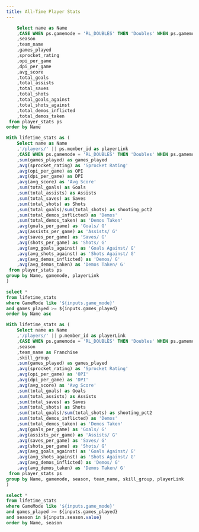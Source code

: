 ```yaml
---
title: All-Time Player Stats
---
```


```sql Stats_lifetime
    Select name as Name
    ,CASE WHEN ps.gamemode = 'RL_DOUBLES' THEN 'Doubles' WHEN ps.gamemode = 'RL_STANDARD' THEN 'Standard' ELSE 'Unknown' END as GameMode
    ,season
    ,team_name
    ,games_played
    ,sprocket_rating
    ,opi_per_game
    ,dpi_per_game
    ,avg_score
    ,total_goals
    ,total_assists 
    ,total_saves
    ,total_shots
    ,total_goals_against 
    ,total_shots_against
    ,total_demos_inflicted
    ,total_demos_taken
 from player_stats ps
order by Name
```

<ButtonGroup name=game_mode>
    <ButtonGroupItem valueLabel="Both" value="%" default/>
    <ButtonGroupItem valueLabel="Doubles" value="Doubles" />
    <ButtonGroupItem valueLabel="Standard" value="Standard" />
</ButtonGroup>

<Slider
    title='Games Played'
    name=games_played
    data={Stats_lifetime}
    defaultValue=1
    min=1
    max=165
    size=full
/>

<Tabs>
<Tab label=" Stats">

<LastRefreshed prefix="Data last updated"/>

```sql LeaderboardStats_career
With lifetime_stats as (
    Select name as Name
    ,'/players/' || ps.member_id as playerLink
    ,CASE WHEN ps.gamemode = 'RL_DOUBLES' THEN 'Doubles' WHEN ps.gamemode = 'RL_STANDARD' THEN 'Standard' ELSE 'Unknown' END as GameMode
    ,sum(games_played) as games_played
    ,avg(sprocket_rating) as 'Sprocket Rating'
    ,avg(opi_per_game) as OPI
    ,avg(dpi_per_game) as DPI
    ,avg(avg_score) as 'Avg Score'
    ,sum(total_goals) as Goals
    ,sum(total_assists) as Assists
    ,sum(total_saves) as Saves
    ,sum(total_shots) as Shots
    ,sum(total_goals)/sum(total_shots) as shooting_pct2
    ,sum(total_demos_inflicted) as 'Demos'
    ,sum(total_demos_taken) as 'Demos Taken'
    ,avg(goals_per_game) as 'Goals/ G'
    ,avg(assists_per_game) as 'Assists/ G'
    ,avg(saves_per_game) as 'Saves/ G'
    ,avg(shots_per_game) as 'Shots/ G'
    ,avg(avg_goals_against) as 'Goals Against/ G'
    ,avg(avg_shots_against) as 'Shots Against/ G'
    ,avg(avg_demos_inflicted) as 'Demos/ G'
    ,avg(avg_demos_taken) as 'Demos Taken/ G'
 from player_stats ps
group by Name, gamemode, playerLink
)

select *
from lifetime_stats
where GameMode like '${inputs.game_mode}'
and games_played >= ${inputs.games_played}
order by Name asc
```



<DataTable data={LeaderboardStats_career} rows=20 search=true rowShading=true headerColor=#2a4b82 headerFontColor=white link=playerLink>
    <Column id=Name align=center />
    <Column id=GameMode align=center />
    <Column id=games_played align=center />
    <Column id='Sprocket Rating' align=center />
    <Column id='OPI' align=center />
    <Column id='DPI' align=center />
    <Column id='Avg Score' align=center />
    <Column id='Goals' align=center />
    <Column id='Assists' align=center />
    <Column id='Saves' align=center />
    <Column id='Shots' align=center />
    <Column id='shooting_pct2' align=center />
    <Column id='Demos' align=center />
    <Column id='Demos Taken' align=center />
    <Column id='Shots/ G' align=center />
    <Column id='Goals/ G' align=center />
    <Column id='Assists/ G' align=center />
    <Column id='Saves/ G' align=center />
    <Column id='Shots/ G' align=center />
    <Column id='Goals Against/ G' align=center />
    <Column id='Shots Against/ G' align=center />
    <Column id='Demos/ G' align=center />
    <Column id='Demos Taken/ G' align=center />
</DataTable>

</Tab>

<Tab label="Season Stats">

```sql SeasonStats_career
With lifetime_stats as (
    Select name as Name
    ,'/players/' || p.member_id as playerLink
    ,CASE WHEN ps.gamemode = 'RL_DOUBLES' THEN 'Doubles' WHEN ps.gamemode = 'RL_STANDARD' THEN 'Standard' ELSE 'Unknown' END as GameMode
    ,season
    ,team_name as Franchise
    ,skill_group
    ,sum(games_played) as games_played
    ,avg(sprocket_rating) as 'Sprocket Rating'
    ,avg(opi_per_game) as 'OPI'
    ,avg(dpi_per_game) as 'DPI'
    ,avg(avg_score) as 'Avg Score'
    ,sum(total_goals) as Goals
    ,sum(total_assists) as Assists
    ,sum(total_saves) as Saves
    ,sum(total_shots) as Shots
    ,sum(total_goals)/sum(total_shots) as shooting_pct2
    ,sum(total_demos_inflicted) as 'Demos'
    ,sum(total_demos_taken) as 'Demos Taken'
    ,avg(goals_per_game) as 'Goals/ G'
    ,avg(assists_per_game) as 'Assists/ G'
    ,avg(saves_per_game) as 'Saves/ G'
    ,avg(shots_per_game) as 'Shots/ G'
    ,avg(avg_goals_against) as 'Goals Against/ G'
    ,avg(avg_shots_against) as 'Shots Against/ G'
    ,avg(avg_demos_inflicted) as 'Demos/ G'
    ,avg(avg_demos_taken) as 'Demos Taken/ G'
 from player_stats ps
group by Name, gamemode, season, team_name, skill_group, playerLink
)

select *
from lifetime_stats
where GameMode like '${inputs.game_mode}'
and games_played >= ${inputs.games_played}
and season in ${inputs.season.value}
order by Name, season
```


<Dropdown data={Stats_lifetime} name=season value=season multiple=true selectAllByDefault=true />


<DataTable data={SeasonStats_career} rows=20 search=true rowShading=true headerColor=#2a4b82 headerFontColor=white link=playerLink>
    <Column id=Name align=center />
    <Column id=GameMode align=center />
    <Column id='Franchise' align=center />
    <Column id='skill_group' align=center />
    <Column id='season' align=center />
    <Column id='games_played' align=center />
    <Column id='Sprocket Rating' align=center />
    <Column id='OPI' align=center />
    <Column id='DPI' align=center />
    <Column id='Avg Score' align=center />
    <Column id='Goals' align=center />
    <Column id='Assists' align=center />
    <Column id='Saves' align=center />
    <Column id='Shots' align=center />
    <Column id='shooting_pct2' align=center />
    <Column id='Demos' align=center />
    <Column id='Demos Taken' align=center />
    <Column id='Goals/ G' align=center />
    <Column id='Assists/ G' align=center />
    <Column id='Saves/ G' align=center />
    <Column id='Shots/ G' align=center />
    <Column id='Goals Against/ G' align=center />
    <Column id='Shots Against/ G' align=center />
    <Column id='Demos/ G' align=center />
    <Column id='Demos Taken/ G' align=center />
</DataTable>

</Tab>

</Tabs>
